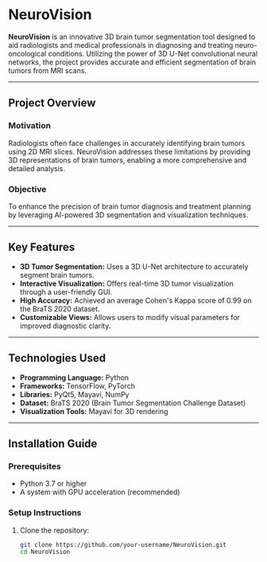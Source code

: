 # NeuroVision

**NeuroVision** is an innovative 3D brain tumor segmentation tool designed to aid radiologists and medical professionals in diagnosing and treating neuro-oncological conditions. Utilizing the power of 3D U-Net convolutional neural networks, the project provides accurate and efficient segmentation of brain tumors from MRI scans.

---

## Project Overview

### **Motivation**
Radiologists often face challenges in accurately identifying brain tumors using 2D MRI slices. NeuroVision addresses these limitations by providing 3D representations of brain tumors, enabling a more comprehensive and detailed analysis.

### **Objective**
To enhance the precision of brain tumor diagnosis and treatment planning by leveraging AI-powered 3D segmentation and visualization techniques.

---

## Key Features

- **3D Tumor Segmentation:** Uses a 3D U-Net architecture to accurately segment brain tumors.
- **Interactive Visualization:** Offers real-time 3D tumor visualization through a user-friendly GUI.
- **High Accuracy:** Achieved an average Cohen's Kappa score of 0.99 on the BraTS 2020 dataset.
- **Customizable Views:** Allows users to modify visual parameters for improved diagnostic clarity.

---

## Technologies Used

- **Programming Language:** Python
- **Frameworks:** TensorFlow, PyTorch
- **Libraries:** PyQt5, Mayavi, NumPy
- **Dataset:** BraTS 2020 (Brain Tumor Segmentation Challenge Dataset)
- **Visualization Tools:** Mayavi for 3D rendering

---

## Installation Guide

### **Prerequisites**
- Python 3.7 or higher
- A system with GPU acceleration (recommended)

### **Setup Instructions**
1. Clone the repository:
   ```bash
   git clone https://github.com/your-username/NeuroVision.git
   cd NeuroVision
